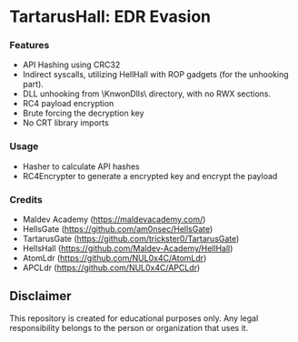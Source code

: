 # TartarusHall: EDR Evasion

### Features
* API Hashing using CRC32
* Indirect syscalls, utilizing HellHall with ROP gadgets (for the unhooking part).
* DLL unhooking from \KnwonDlls\ directory, with no RWX sections.
* RC4 payload encryption
* Brute forcing the decryption key
* No CRT library imports

### Usage
* Hasher to calculate API hashes
* RC4Encrypter to generate a encrypted key and encrypt the payload

### Credits
* Maldev Academy (https://maldevacademy.com/)
* HellsGate (https://github.com/am0nsec/HellsGate)
* TartarusGate (https://github.com/trickster0/TartarusGate)
* HellsHall (https://github.com/Maldev-Academy/HellHall)
* AtomLdr (https://github.com/NUL0x4C/AtomLdr)
* APCLdr (https://github.com/NUL0x4C/APCLdr)

## Disclaimer
This repository is created for educational purposes only. Any legal responsibility belongs to the person or organization that uses it.
